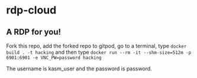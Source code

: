 # rdp-cloud
A RDP for you!
---

Fork this repo, add the forked repo to gitpod, go to a terminal, type `docker build . -t hacking` and then type `docker run --rm -it --shm-size=512m -p 6901:6901 -e VNC_PW=password hacking`

The username is kasm_user and the password is password.
